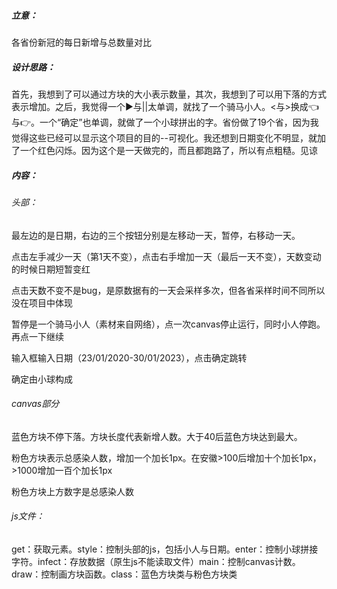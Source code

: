 ##### 立意：

各省份新冠的每日新增与总数量对比

##### 设计思路：

首先，我想到了可以通过方块的大小表示数量，其次，我想到了可以用下落的方式表示增加。之后，我觉得一个▶与||太单调，就找了一个骑马小人。<与>换成👈与👉。一个“确定”也单调，就做了一个小球拼出的字。省份做了19个省，因为我觉得这些已经可以显示这个项目的目的--可视化。我还想到日期变化不明显，就加了一个红色闪烁。因为这个是一天做完的，而且都跑路了，所以有点粗糙。见谅

##### 内容：

###### 头部：

最左边的是日期，右边的三个按钮分别是左移动一天，暂停，右移动一天。

点击左手减少一天（第1天不变），点击右手增加一天（最后一天不变），天数变动的时候日期短暂变红

点击天数不变不是bug，是原数据有的一天会采样多次，但各省采样时间不同所以没在项目中体现

暂停是一个骑马小人（素材来自网络），点一次canvas停止运行，同时小人停跑。再点一下继续

输入框输入日期（23/01/2020-30/01/2023），点击确定跳转

确定由小球构成

###### canvas部分

蓝色方块不停下落。方块长度代表新增人数。大于40后蓝色方块达到最大。

粉色方块表示总感染人数，增加一个加长1px。在安徽>100后增加十个加长1px，>1000增加一百个加长1px

粉色方块上方数字是总感染人数

###### js文件：

get：获取元素。style：控制头部的js，包括小人与日期。enter：控制小球拼接字符。infect：存放数据（原生js不能读取文件）main：控制canvas计数。draw：控制画方块函数。class：蓝色方块类与粉色方块类

